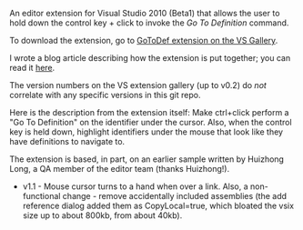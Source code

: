 An editor extension for Visual Studio 2010 (Beta1) that allows the user to hold down the control key + click to invoke the *Go To Definition* command.

To download the extension, go to [GoToDef extension on the VS Gallery](http://visualstudiogallery.msdn.microsoft.com/en-us/4b286b9c-4dd5-416b-b143-e31d36dc622b).

I wrote a blog article describing how the extension is put together; you can read it [here](http://blogs.msdn.com/noahric/archive/2009/07/05/time-spent-in-design.aspx).

The version numbers on the VS extension gallery (up to v0.2) do *not* correlate with any specific versions in this git repo.

Here is the description from the extension itself:
Make ctrl+click perform a "Go To Definition" on the identifier under the cursor. Also, when the control key is held down, highlight identifiers under the mouse that look like they have definitions to navigate to.

The extension is based, in part, on an earlier sample written by Huizhong Long, a QA member of the editor team (thanks Huizhong!).

* v1.1 - Mouse cursor turns to a hand when over a link.  Also, a non-functional change - remove accidentally included assemblies (the add reference dialog added them as CopyLocal=true, which bloated the vsix size up to about 800kb, from about 40kb).
